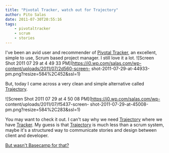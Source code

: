 ```yaml
---
title: "Pivotal Tracker, watch out for Trajectory"
author: Pito Salas
date: 2011-07-30T20:55:16
tags:
    - pivotaltracker
    - scrum
    - stories
---
```




I've been an avid user and recommender of [Pivotal
Tracker](<https://www.pivotaltracker.com>), an excellent, simple to use, Scrum
based project manager. I still love it a lot. ![Screen Shot 2011 07 29 at 4 49
33 PM](https://i0.wp.com/salas.com/wp-content/uploads/2011/07/2d560-screen-
shot-2011-07-29-at-44933-pm.png?resize=584%2C452&ssl=1)

But, today I came across a very clean and simple alternative called
[Trajectory](<https://www.apptrajectory.com/>).

![Screen Shot 2011 07 29 at 4 50 08 PM](https://i0.wp.com/salas.com/wp-
content/uploads/2011/07/f5437-screen-
shot-2011-07-29-at-45008-pm.png?resize=584%2C283&ssl=1)

You may want to check it out. I can't say why we need
[Trajectory](<https://www.apptrajectory.com/>) where we have
[Tracker](<https://www.pivotaltracker.com/>). My guess is that
[Trajectory](<https://www.apptrajectory.com/>) is much less than a scrum
system, maybe it's a structured way to communicate stories and design between
client and developer.

[But wasn't Basecamp for that? ](<http://basecamphq.com/>)


